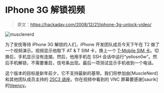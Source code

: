# IPhone 3G 解锁视频

> 原文：<https://hackaday.com/2008/12/21/iphone-3g-unlock-video/>

![musclenerd](img/48afbcc585647c9f9791ffda64741d73.png "musclenerd")

为了安抚等待 iPhone 3G 解锁的人们，iPhone 开发团队成员今天下午在 T2 做了一个视频演示。视频显示他取下 AT & T SIM 卡，换上一个 [T-Mobile SIM 卡](http://www.mahalo.com/T-Mobile "T-Mobile - Mahalo")。切换后，手机显示没有连接。然后，他用手机在 SSH 会话中运行“yellosn0w”。然后手机解锁，不需要重启，信号条出现。最后一项测试显示手机收到一个电话。

这个版本的目标是新年前夕，它不支持最新的基带。我们将参加由[MuscleNerd]和其他团队成员主持的 [25C3 讲座](http://events.ccc.de/congress/2008/Fahrplan/events/2976.en.html "Hacking the iPhone")。你在视频中看到的 VNC 屏幕要感谢[saurik]的[Veency](http://lifehacker.com/5066254/veency-offers-remote-control-of-your-jailbroken-iphone "Veency Offers Remote Control of Your Jailbroken iPhone")。